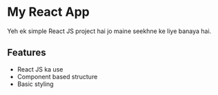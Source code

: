 # My React App

Yeh ek simple React JS project hai jo maine seekhne ke liye banaya hai.

## Features

- React JS ka use
- Component based structure
- Basic styling
